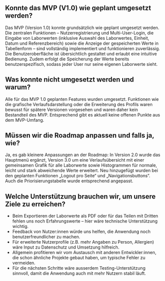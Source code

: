 ## Konnte das MVP (V1.0) wie geplant umgesetzt werden?
Das MVP (Version 1.0) konnte grundsätzlich wie geplant umgesetzt werden. Die zentralen Funktionen – Nutzerregistrierung und Multi-User-Login, die Eingabe von Laborwerten (inklusive Auswahl des Laborwertes, Einheit, Datum und Referenzbereich) sowie die Anzeige der gespeicherten Werte in Tabellenform – sind vollständig implementiert und funktionieren zuverlässig. Die Benutzeroberfläche ist übersichtlich gestaltet und erlaubt eine intuitive Bedienung. Zudem erfolgt die Speicherung der Werte bereits benutzerspezifisch, sodass jeder User nur seine eigenen Laborwerte sieht.

## Was konnte nicht umgesetzt werden und warum?
Alle für das MVP 1.0 geplanten Features wurden umgesetzt. Funktionen wie die grafische Verlaufsdarstellung oder die Erweiterung des Profils waren bewusst für spätere Versionen vorgesehen und waren daher kein Bestandteil des MVP. Entsprechend gibt es aktuell keine offenen Punkte aus dem MVP-Umfang.

## Müssen wir die Roadmap anpassen und falls ja, wie?
Ja, es gab kleinere Anpassungen an der Roadmap:
In Version 2.0 wurde das Hauptmenü ergänzt, Version 3.0 um eine Verlaufsübersicht mit einer gemeinsamen Grafik für alle Laborwerte sowie Histogrammen für normale, leicht und stark abweichende Werte erweitert. Neu hinzugefügt wurden bei den geplanten Funktionen „Logout pro Seite“ und „Navigationsbuttons“. Auch die Priorisierungstabelle wurde entsprechend angepasst.

## Welche Unterstützung brauchen wir, um unsere Ziele zu erreichen?
- Beim Exportieren der Laborwerte als PDF oder für das Teilen mit Dritten fehlen uns noch Erfahrungswerte – hier wäre technische Unterstützung wichtig.
- Feedback von Nutzer:innen würde uns helfen, die Anwendung noch benutzerfreundlicher zu machen.
- Für erweiterte Nutzerprofile (z.B. mehr Angaben zu Person, Allergien) wäre Input zu Datenschutz und Umsetzung hilfreich.
- Allgemein profitieren wir vom Austausch mit anderen Entwickler:innen, die schon ähnliche Projekte gebaut haben, um typische Fehler zu vermeiden.
- Für die nächsten Schritte wäre ausserdem Testing-Unterstützung sinnvoll, damit die Anwendung auch mit mehr Nutzern stabil läuft.